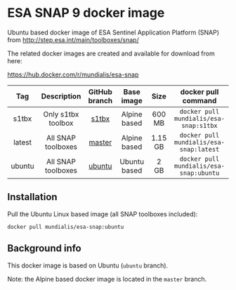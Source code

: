 # ESA SNAP 9 docker image

Ubuntu based docker image of ESA Sentinel Application Platform (SNAP) from http://step.esa.int/main/toolboxes/snap/

The related docker images are created and available for download from here:

https://hub.docker.com/r/mundialis/esa-snap

**Tag**|**Description**|**GitHub branch**|**Base image**|**Size**|**docker pull command**
:-----:|:-----:|:-----:|:-----:|:-----:|:-----:
s1tbx |Only s1tbx toolbox| [s1tbx](https://github.com/mundialis/esa-snap/tree/s1tbx)   | Alpine based| 600 MB| `docker pull mundialis/esa-snap:s1tbx`
latest|All SNAP toolboxes| [master](https://github.com/mundialis/esa-snap/)            | Alpine based|1.15 GB| `docker pull mundialis/esa-snap:latest`
ubuntu|All SNAP toolboxes| [ubuntu](https://github.com/mundialis/esa-snap/tree/ubuntu) | Ubuntu based|   2 GB| `docker pull mundialis/esa-snap:ubuntu`


## Installation

Pull the Ubuntu Linux based image (all SNAP toolboxes included):

```
docker pull mundialis/esa-snap:ubuntu
```

## Background info

This docker image is based on Ubuntu (`ubuntu` branch). 

Note: the Alpine based docker image is located in the `master` branch.
